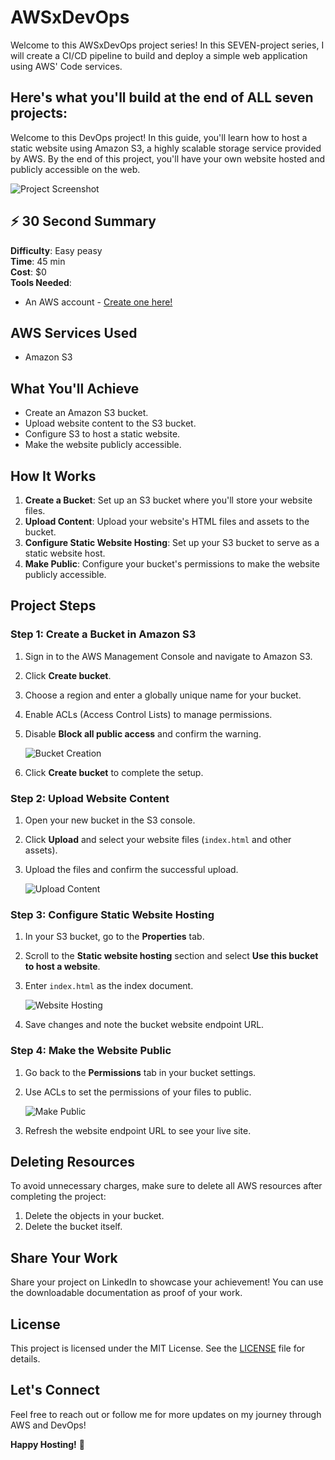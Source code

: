 # AWSxDevOps
Welcome to this AWSxDevOps project series! In this SEVEN-project series, I will create a CI/CD pipeline to build and deploy a simple web application using AWS' Code services.

## Here's what you'll build at the end of ALL seven projects:

Welcome to this DevOps project! In this guide, you'll learn how to host a static website using Amazon S3, a highly scalable storage service provided by AWS. By the end of this project, you'll have your own website hosted and publicly accessible on the web.

![Project Screenshot](assets/screenshots/s3-website.png)

## ⚡️ 30 Second Summary

**Difficulty**: Easy peasy  
**Time**: 45 min  
**Cost**: $0  
**Tools Needed**:
- An AWS account - [Create one here!](https://aws.amazon.com/free/)

## AWS Services Used

- Amazon S3

## What You'll Achieve

- Create an Amazon S3 bucket.
- Upload website content to the S3 bucket.
- Configure S3 to host a static website.
- Make the website publicly accessible.

## How It Works

1. **Create a Bucket**: Set up an S3 bucket where you'll store your website files.
2. **Upload Content**: Upload your website's HTML files and assets to the bucket.
3. **Configure Static Website Hosting**: Set up your S3 bucket to serve as a static website host.
4. **Make Public**: Configure your bucket's permissions to make the website publicly accessible.

## Project Steps

### Step 1: Create a Bucket in Amazon S3

1. Sign in to the AWS Management Console and navigate to Amazon S3.
2. Click **Create bucket**.
3. Choose a region and enter a globally unique name for your bucket.
4. Enable ACLs (Access Control Lists) to manage permissions.
5. Disable **Block all public access** and confirm the warning.

   ![Bucket Creation](assets/screenshots/bucket-creation.png)

6. Click **Create bucket** to complete the setup.

### Step 2: Upload Website Content

1. Open your new bucket in the S3 console.
2. Click **Upload** and select your website files (`index.html` and other assets).
3. Upload the files and confirm the successful upload.

   ![Upload Content](assets/screenshots/upload-content.png)

### Step 3: Configure Static Website Hosting

1. In your S3 bucket, go to the **Properties** tab.
2. Scroll to the **Static website hosting** section and select **Use this bucket to host a website**.
3. Enter `index.html` as the index document.

   ![Website Hosting](assets/screenshots/website-hosting.png)

4. Save changes and note the bucket website endpoint URL.

### Step 4: Make the Website Public

1. Go back to the **Permissions** tab in your bucket settings.
2. Use ACLs to set the permissions of your files to public.

   ![Make Public](assets/screenshots/make-public.png)

3. Refresh the website endpoint URL to see your live site.

## Deleting Resources

To avoid unnecessary charges, make sure to delete all AWS resources after completing the project:

1. Delete the objects in your bucket.
2. Delete the bucket itself.

## Share Your Work

Share your project on LinkedIn to showcase your achievement! You can use the downloadable documentation as proof of your work.

## License

This project is licensed under the MIT License. See the [LICENSE](LICENSE) file for details.

## Let's Connect

Feel free to reach out or follow me for more updates on my journey through AWS and DevOps!

**Happy Hosting!** 🌟
